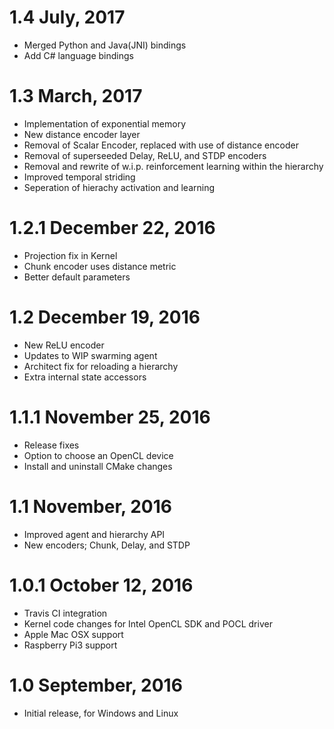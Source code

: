1.4 July, 2017
==============

- Merged Python and Java(JNI) bindings
- Add C# language bindings

1.3 March, 2017
===============

- Implementation of exponential memory
- New distance encoder layer
- Removal of Scalar Encoder, replaced with use of distance encoder
- Removal of superseeded Delay, ReLU, and STDP encoders
- Removal and rewrite of w.i.p. reinforcement learning within the hierarchy
- Improved temporal striding
- Seperation of hierachy activation and learning

1.2.1  December 22, 2016
========================

- Projection fix in Kernel
- Chunk encoder uses distance metric
- Better default parameters

1.2  December 19, 2016
========================

- New ReLU encoder
- Updates to WIP swarming agent
- Architect fix for reloading a hierarchy
- Extra internal state accessors

1.1.1 November 25, 2016
=======================

- Release fixes
- Option to choose an OpenCL device
- Install and uninstall CMake changes

1.1  November, 2016
===================

- Improved agent and hierarchy API
- New encoders; Chunk, Delay, and STDP

1.0.1 October 12, 2016
======================

- Travis CI integration
- Kernel code changes for Intel OpenCL SDK and POCL driver
- Apple Mac OSX support
- Raspberry Pi3 support

1.0  September, 2016
====================

- Initial release, for Windows and Linux

